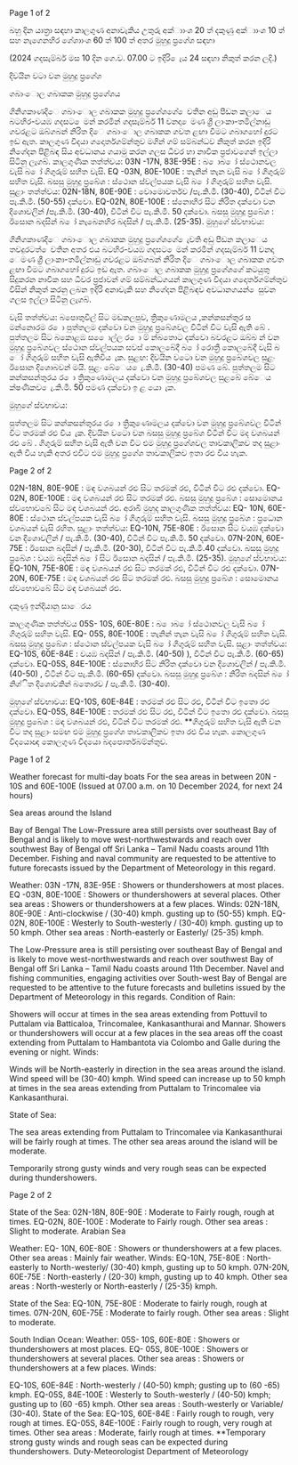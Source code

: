 Page 1 of 2

බහු දින යාත්‍රා සඳහා කාලගුණ අනාවැකිය උතුරු අක්ාාංශ 20 ත් දකුණු අක්ාාංශ 10 ත් සහ නැගෙනහිර ගේශාාංශ 60 ත් 100 ත් අතර මුහුදු ප්‍රගේශ සඳහා

(2024 ගදසැම්බර් මස 10 දින ගෙ.ව. 07.00 ට ඉදිරි ෙැය 24 සඳහා නිකුත් කරන ලදි.)

දිවයින වටා වන මුහුදු ප්‍රගේශ

ගබාංොල ගබාකක මුහුදු ප්‍රගේශය

ගිනිගකාණදිෙ ගබාංොල ගබාකක මුහුදු ප්‍රගේශගේ ෙවතින අඩු පීඩන කලාෙය බටහිර-වයඹ ගදසට ෙමන් කරමින් ගදසැම්බර් 11 වනදා ෙමණ ශ්‍රී ලාංකා-තමිල්නාඩු ගවරළට ඔබ්ගබන් නිරිත දිෙ ගබාංොල ගබාකක ගවත ළඟා වීමට ගබාගහෝ දුරට ඉඩ ඇත. කාලගුණ විදයා ගදොර්තගම්න්තුව මගින් ගම් සම්බන්ධව නිකුත් කරන ඉදිරි නිගේදන පිළිබඳ සිය අවධානය ගයාමු කරන ගලස ධීවර හා නාවික ප්‍රජාවගෙන් ඉල්ලා සිටිනු ලැගබ්. කාලගුණික තත්ත්වය: 03N -17N, 83E-95E : බ ොබ ෝ ස්ථොනවල වැසි බ ෝ ගිගුරුම් සහිත වැසි. EQ -03N, 80E-100E : තැනින් තැන වැසි බ ෝ ගිගුරුම් සහිත වැසි. බසසු මුහුදු ප්‍රබේශ : ස්ථොන ස්වල්පයක වැසි බ ෝ ගිගුරුම් සහිත වැසි. සුළාං තත්ත්වය: 02N-18N, 80E-90E : වොමොවර්තව /පැ.කි.මී. (30-40), විටින් විට පැ.කි.මී. (50-55) දක්වො. EQ-02N, 80E-100E : ස්නොහිර සිට නිරිත දක්වො වන දිශොවලින් /පැ.කි.මී. (30-40), විටින් විට පැ.කි.මී. 50 දක්වො. බසසු මුහුදු ප්‍රබේශ : ඊසොන බදසින් බ ෝ නැබෙනහිර බදසින් / පැ.කි.මී. (25-35). මුහුගේ ස්වභාවය:

ගිනිගකාණදිෙ ගබාංොල ගබාකක මුහුදු ප්‍රගේශගේ ෙැවති අඩු පීඩන කලාෙය තවදුරටත් ෙවතින අතර එය බටහිර-වයඹ ගදසට ෙමන් කරමින් ගදසැම්බර් 11 වනදා ෙමණ ශ්‍රී ලාංකා-තමිල්නාඩු ගවරළට ඔබ්ගබන් නිරිත දිෙ ගබාංොල ගබාකක ගවත ළඟා වීමට ගබාගහෝ දුරට ඉඩ ඇත. ගබාංොල ගබාකක මුහුදු ප්‍රගේශගේ කටයුතු සිදුකරන නාවික සහ ධීවර ප්‍රජාවන් ගම් සම්බන්ධගයන් කාලගුණ විදයා ගදොර්තගම්න්තුව විසින් නිකුත් කරනු ලබන ඉදිරි අනාවැකි සහ නිගේදන පිළිබඳව අවධානගයන් ෙසුවන ගලස ඉල්ලා සිටිනු ලැගබ්.

වැසි තත්ත්වය: බපොතුවිල් සිට මඩකලපුව, ත්‍රිකුණොමලය ,කන්කසන්තුර ස මන්නොරම ර ො පුත්තලම දක්වො වන මුහුදු ප්‍රබේශවල විටින් විට වැසි ඇති බේ . පුත්තලම සිට බකොළඹ ස ෙොල්ල ර ො ම් න්බතොට දක්වො බවරළට ඔබ්බ න් වන මුහුදු ප්‍රබේශවල ස්ථොන ස්වල්පයක සවස් කොලබේදී බ ෝ රොත්‍රී කොලබේදී වැසි බ ෝ ගිගුරුම් සහිත වැසි ඇතිවිය ැක. සුළඟ: දිවයින වටො වන මුහුදු ප්‍රබේශවල සුළං ඊසොන දිශොබවන් මයි. සුළං බේෙය ෙැ.කි.මී. (30-40) පමණ බේ. පුත්තලම සිට කන්කසන්තුරය ර ො ත්‍රිකුණොමලය දක්වො වන මුහුදු ප්‍රබේශවල සුළබේ බේෙය ක්ෂණිකව ෙැ.කි.මී. 50 පමණ දක්වො ඉ ළ යො ැක.

මුහුගේ ස්වභාවය:

පුත්තලම සිට කන්කසන්තුරය ර ො ත්‍රිකුණොමලය දක්වො වන මුහුදු ප්‍රබේශවල විටින් විට තරමක් රළු විය ැක. දිවයින වටො වන බසසු මුහුදු ප්‍රබේශ විටින් විට මද වශබයන් රළු බේ . ගිගුරුම් සහිත වැසි ඇති වන විට එම මුහුදු ප්‍රගේශවල තාවකාලිකව තද සුළාං ඇති විය හැකි අතර එවිට එම මුහුදු ප්‍රගේශ තාවකාලිකව ඉතා රළු විය හැක.

Page 2 of 2

02N-18N, 80E-90E : මඳ වශබයන් රළු සිට තරමක් රළු, විටින් විට රළු දක්වො. EQ-02N, 80E-100E : මඳ වශබයන් රළු සිට තරමක් රළු. බසසු මුහුදු ප්‍රබේශ : සොමොනය ස්වභොවබේ සිට මඳ වශබයන් රළු. අරාබි මුහුද කාලගුණික තත්ත්වය: EQ- 10N, 60E-80E : ස්ථොන ස්වල්පයක වැසි බ ෝ ගිගුරුම් සහිත වැසි. බසසු මුහුදු ප්‍රබේශ : ප්‍රධොන වශබයන් වැසි රහිත. සුළාං තත්ත්වය: EQ-10N, 75E-80E : ඊසොන සිට වයඹ දක්වො වන දිශොවලින් / පැ.කි.මී. (30-40), විටින් විට පැ.කි.මී. 50 දක්වො. 07N-20N, 60E-75E : ඊසොන බදසින් / පැ.කි.මී. (20-30), විටින් විට පැ.කි.මී.40 දක්වො. බසසු මුහුදු ප්‍රබේශ : වයඹ බදසින් බ ෝ සිට ඊසොන බදසින් / පැ.කි.මී. (25-35). මුහුගේ ස්වභාවය: EQ-10N, 75E-80E : මඳ වශබයන් රළු සිට තරමක් රළු, විටින් විට රළු දක්වො. 07N-20N, 60E-75E : මඳ වශබයන් රළු සිට තරමක් රළු. බසසු මුහුදු ප්‍රබේශ : සොමොනය ස්වභොවබේ සිට මඳ වශබයන් රළු.

දකුණු ඉන්දියානු සාෙරය

කාලගුණික තත්ත්වය 05S- 10S, 60E-80E : බ ොබ ෝ ස්ථොනවල වැසි බ ෝ ගිගුරුම් සහිත වැසි. EQ- 05S, 80E-100E : තැනින් තැන වැසි බ ෝ ගිගුරුම් සහිත වැසි. බසසු මුහුදු ප්‍රබේශ : ස්ථොන ස්වල්පයක වැසි බ ෝ ගිගුරුම් සහිත වැසි. සුළාං තත්ත්වය: EQ-10S, 60E-84E : වයඹ බදසින් / පැ.කි.මී. (40-50) ), විටින් විට පැ.කි.මී. (60-65) දක්වො. EQ-05S, 84E-100E : ස්නොහිර සිට නිරිත දක්වො වන දිශොවලින් / පැ.කි.මී. (40-50) , විටින් විට පැ.කි.මී. (60-65) දක්වො. බසසු මුහුදු ප්‍රබේශ : නිරිත බදසින් බ ෝ නිශ්ිත දිශොවකින් බතොරව / පැ.කි.මී. (30-40).

මුහුගේ ස්වභාවය: EQ-10S, 60E-84E : තරමක් රළු සිට රළු, විටින් විට ඉතො රළු දක්වො. EQ-05S, 84E-100E : තරමක් රළු සිට රළු, විටින් විට ඉතො රළු දක්වො. බසසු මුහුදු ප්‍රබේශ : මඳ වශබයන් රළු, විටින් විට තරමක් රළු. **ගිගුරුම් සහිත වැසි ඇති වන විට තද සුළාං සමඟ එම මුහුදු ප්‍රගේශ තාවකාලිකව ඉතා රළු විය හැක. කොලගුණ විදයොඥ කොලගුණ විදයො බදපොර්තබම්න්තුව.

Page 1 of 2

Weather forecast for multi-day boats For the sea areas in between 20N - 10S and 60E-100E (Issued at 07.00 a.m. on 10 December 2024, for next 24 hours)

Sea areas around the Island

Bay of Bengal The Low-Pressure area still persists over southeast Bay of Bengal and is likely to move west-northwestwards and reach over southwest Bay of Bengal off Sri Lanka – Tamil Nadu coasts around 11th December. Fishing and naval community are requested to be attentive to future forecasts issued by the Department of Meteorology in this regard.

Weather: 03N -17N, 83E-95E : Showers or thundershowers at most places. EQ -03N, 80E-100E : Showers or thundershowers at several places. Other sea areas : Showers or thundershowers at a few places. Winds: 02N-18N, 80E-90E : Anti-clockwise / (30-40) kmph. gusting up to (50-55) kmph. EQ-02N, 80E-100E : Westerly to South-westerly / (30-40) kmph. gusting up to 50 kmph. Other sea areas : North-easterly or Easterly/ (25-35) kmph.

The Low-Pressure area is still persisting over southeast Bay of Bengal and is likely to move west-northwestwards and reach over southwest Bay of Bengal off Sri Lanka – Tamil Nadu coasts around 11th December. Navel and fishing communities, engaging activities over South-west Bay of Bengal are requested to be attentive to the future forecasts and bulletins issued by the Department of Meteorology in this regards. Condition of Rain:

Showers will occur at times in the sea areas extending from Pottuvil to Puttalam via Batticaloa, Trincomalee, Kankasanthurai and Mannar. Showers or thundershowers will occur at a few places in the sea areas off the coast extending from Puttalam to Hambantota via Colombo and Galle during the evening or night. Winds:

Winds will be North-easterly in direction in the sea areas around the island. Wind speed will be (30-40) kmph. Wind speed can increase up to 50 kmph at times in the sea areas extending from Puttalam to Trincomalee via Kankasanthurai.

State of Sea:

The sea areas extending from Puttalam to Trincomalee via Kankasanthurai will be fairly rough at times. The other sea areas around the island will be moderate.

Temporarily strong gusty winds and very rough seas can be expected during thundershowers.

Page 2 of 2

State of the Sea: 02N-18N, 80E-90E : Moderate to Fairly rough, rough at times. EQ-02N, 80E-100E : Moderate to Fairly rough. Other sea areas : Slight to moderate. Arabian Sea

Weather: EQ- 10N, 60E-80E : Showers or thundershowers at a few places. Other sea areas : Mainly fair weather. Winds: EQ-10N, 75E-80E : North-easterly to North-westerly/ (30-40) kmph, gusting up to 50 kmph. 07N-20N, 60E-75E : North-easterly / (20-30) kmph, gusting up to 40 kmph. Other sea areas : North-westerly or North-easterly / (25-35) kmph.

State of the Sea: EQ-10N, 75E-80E : Moderate to fairly rough, rough at times. 07N-20N, 60E-75E : Moderate to fairly rough. Other sea areas : Slight to moderate.

South Indian Ocean: Weather: 05S- 10S, 60E-80E : Showers or thundershowers at most places. EQ- 05S, 80E-100E : Showers or thundershowers at several places. Other sea areas : Showers or thundershowers at a few places. Winds:

EQ-10S, 60E-84E : North-westerly / (40-50) kmph; gusting up to (60 -65) kmph. EQ-05S, 84E-100E : Westerly to South-westerly / (40-50) kmph; gusting up to (60 -65) kmph. Other sea areas : South-westerly or Variable/ (30-40). State of the Sea: EQ-10S, 60E-84E : Fairly rough to rough, very rough at times. EQ-05S, 84E-100E : Fairly rough to rough, very rough at times. Other sea areas : Moderate, fairly rough at times. **Temporary strong gusty winds and rough seas can be expected during thundershowers. Duty-Meteorologist Department of Meteorology